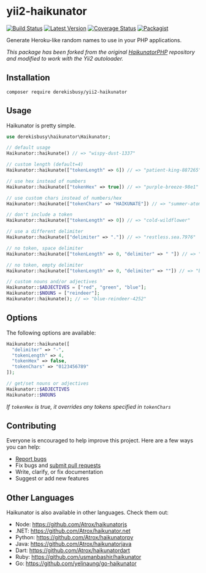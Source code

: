 # yii2-haikunator

[![Build Status](https://img.shields.io/travis/Atrox/haikunatorphp.svg?style=flat-square)](https://travis-ci.org/Atrox/haikunatorphp)
[![Latest Version](https://img.shields.io/packagist/v/Atrox/haikunator.svg?style=flat-square)](https://packagist.org/packages/atrox/haikunator)
[![Coverage Status](https://img.shields.io/coveralls/Atrox/haikunatorphp.svg?style=flat-square)](https://coveralls.io/r/Atrox/haikunatorphp)
[![Packagist](https://img.shields.io/packagist/dt/derekisbusy/yii2-haikunator.svg?style=flat-square)](https://packagist.org/packages/derekisbusy/yii2-haikunator)


Generate Heroku-like random names to use in your PHP applications.

*This package has been forked from the original [HaikunatorPHP](https://github.com/Atrox/haikunatorphp) repository and
modified to work with the Yii2 autoloader.*

## Installation

```
composer require derekisbusy/yii2-haikunator
```

## Usage

Haikunator is pretty simple.

```php
use derekisbusy\haikunator\Haikunator;

// default usage
Haikunator::haikunate() // => "wispy-dust-1337"

// custom length (default=4)
Haikunator::haikunate(["tokenLength" => 6]) // => "patient-king-887265"

// use hex instead of numbers
Haikunator::haikunate(["tokenHex" => true]) // => "purple-breeze-98e1"

// use custom chars instead of numbers/hex
Haikunator::haikunate(["tokenChars" => "HAIKUNATE"]) // => "summer-atom-IHEA"

// don't include a token
Haikunator::haikunate(["tokenLength" => 0]) // => "cold-wildflower"

// use a different delimiter
Haikunator::haikunate(["delimiter" => "."]) // => "restless.sea.7976"

// no token, space delimiter
Haikunator::haikunate(["tokenLength" => 0, "delimiter" => " "]) // => "delicate haze"

// no token, empty delimiter
Haikunator::haikunate(["tokenLength" => 0, "delimiter" => ""]) // => "billowingleaf"

// custom nouns and/or adjectives
Haikunator::$ADJECTIVES = ["red", "green", "blue"];
Haikunator::$NOUNS = ["reindeer"];
Haikunator::haikunate(); // => "blue-reindeer-4252"
```

## Options

The following options are available:

```php
Haikunator::haikunate([
  "delimiter" => "-",
  "tokenLength" => 4,
  "tokenHex" => false,
  "tokenChars" => "0123456789"
]);

// get/set nouns or adjectives
Haikunator::$ADJECTIVES
Haikunator::$NOUNS
```
*If ```tokenHex``` is true, it overrides any tokens specified in ```tokenChars```*

## Contributing

Everyone is encouraged to help improve this project. Here are a few ways you can help:

- [Report bugs](https://github.com/atrox/haikunatorphp/issues)
- Fix bugs and [submit pull requests](https://github.com/atrox/haikunatorphp/pulls)
- Write, clarify, or fix documentation
- Suggest or add new features

## Other Languages

Haikunator is also available in other languages. Check them out:

- Node: https://github.com/Atrox/haikunatorjs
- .NET: https://github.com/Atrox/haikunator.net
- Python: https://github.com/Atrox/haikunatorpy
- Java: https://github.com/Atrox/haikunatorjava
- Dart: https://github.com/Atrox/haikunatordart
- Ruby: https://github.com/usmanbashir/haikunator
- Go: https://github.com/yelinaung/go-haikunator
